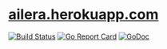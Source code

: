# [ailera.herokuapp.com](https://ailera.herokuapp.com)

[![Build Status](https://travis-ci.org/athega/ailera.svg?branch=master)](https://travis-ci.org/athega/ailera)
[![Go Report Card](https://goreportcard.com/badge/github.com/athega/ailera)](https://goreportcard.com/report/github.com/athega/ailera)
[![GoDoc](https://img.shields.io/badge/godoc-reference-blue.svg?style=flat)](https://godoc.org/github.com/athega/ailera)
